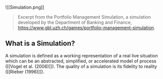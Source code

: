 ![[Simulation.png]]
> Excerpt from the Portfolio Management Simulation, a simulation developed by the Department of Banking and Finance, https://www.gbl.uzh.ch/games/portfolio-management-simulation.

## What is a Simulation?
A simulation is defined as a working representation of a real live situation which can be an abstracted, simplified, or accelerated model of process ([[Vogel et al. (2006)]]). The quality of a simulation is its fidelity to reality ([[Rieber (1996)]]).
